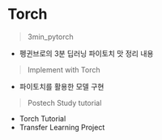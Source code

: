 # Torch

> 3min_pytorch
  - 펭귄브로의 3분 딥러닝 파이토치 맛 정리 내용

> Implement with Torch
  - 파이토치를 활용한 모델 구현

> Postech Study tutorial
  - Torch Tutorial
  - Transfer Learning Project

